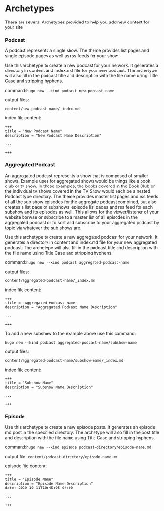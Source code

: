 # Archetypes

There are several Archetypes provided to help you add new content for your site.

### Podcast
A podcast represents a single show. The theme provides list pages and single episode pages as well as rss feeds for your show.

Use this archetype to create a new podcast for your network. It generates a directory in content and index.md file for your new podcast. The archetype will also fill in the podcast title and description with the file name using Title Case and stripping hyphens.

command:`hugo new --kind podcast new-podcast-name`

output files: 
```
content/new-podcast-name/_index.md
```

index file content:
```
+++
title = "New Podcast Name"
description = "New Podcast Name Description"

...

+++
```

### Aggregated Podcast
An aggregated podcast represents a show that is composed of smaller shows. Example uses for aggregated shows would be things like a book club or tv show. In these examples, the books covered in the Book Club or the individual tv shows covered in the TV Show would each be a nested Podcast type directory. The theme provides master list pages and rss feeds of all the sub show episodes for the aggregate podcast combined, but also creates a list page of subshows, episode list pages and rss feed for each subshow and its episodes as well. This allows for the viewer/listener of your website borwse or subscribe to a master list of all episodes in the aggregated podcast or to sort and subscribe to your aggregated podcast by topic via whatever the sub shows are.

Use this archetype to create a new aggregated podcast for your network. It generates a directory in content and index.md file for your new aggregated podcast. The archetype will also fill in the podcast title and description with the file name using Title Case and stripping hyphens.

command:`hugo new --kind podcast aggregated-podcast-name`

output files: 
```
content/aggregated-podcast-name/_index.md
```

index file content:
```
+++
title = "Aggregated Podcast Name"
description = "Aggregated Podcast Name Description"

...

+++
```

To add a new subshow to the example above use this command:

`hugo new --kind podcast aggregated-podcast-name/subshow-name`

output files: 
```
content/aggregated-podcast-name/subshow-name/_index.md
```

index file content:
```
+++
title = "Subshow Name"
description = "Subshow Name Description"

...

+++
```

### Episode
Use this archetype to create a new episode posts. It generates an episode md post in the specified directory. The archetype will also fill in the post title and description with the file name using Title Case and stripping hyphens.

command:`hugo new --kind episode podcast-directory/episode-name.md`

output file: `content/podcast-directory/episode-name.md`

episode file content:
```
+++
title = "Episode Name"
description = "Episode Name Description"
date: 2020-10-11T10:45:05-04:00

...

+++
```
